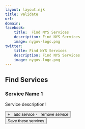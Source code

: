 ```yaml
---
layout: layout.njk
title: validate
url: 
domain: 
facebook:
    title:  Find NYS Services
    description: Find NYS Services
    image: nygov-logo.png
twitter:
    title: Find NYS Services
    description: Find NYS Services
    image: nygov-logo.png
---
```

<style>
    .nysds-plus::before {
        content:"+";
        margin-right: 0.5rem;
    }
     .nysds-minus::before {
        content:"-";
        margin-right: 0.5rem;
    }
    </style>
<section  class="flex flex-col items-center m-auto mt-8 pb-8" x-data="">
    <h1 class="nysds-text-36 font-extrabold mb-4 w-full text-center">Find Services</h1>
    <div id="resultsarea"  x-ref="results" class="w-full md:w-2/3">
    <div class="flex flex-col">
      <article class="flex bg-gray-300 rounded-xl border-gray-600 border p-4 m-4">
                <div class="w-2/3">
                <h3 class="font-bold text-2xl">Service Name 1</h3>
                <p> Service description!</p>
                </div>
                <div class="w-1/3 flex justify-center items-center">
                <button 
                type="button"
                @click="$refs.removeservice.classList.toggle('hidden');$refs.addservice.classList.toggle('hidden') "
                class="p-4 bg-ny-blue text-white tracking-widest font-bold rounded-xl uppercase text-sm">
                    <span class="nysds-plus" x-ref="addservice"> add service </span> 
                    <span class="nysds-minus hidden" x-ref="removeservice"> remove service </span>
                </button>
                </div>
            </article>
    </div>        
    </div>
    <button class="p-4 bg-ny-blue text-white font-bold rounded-xl">Save these services</button>
</section>